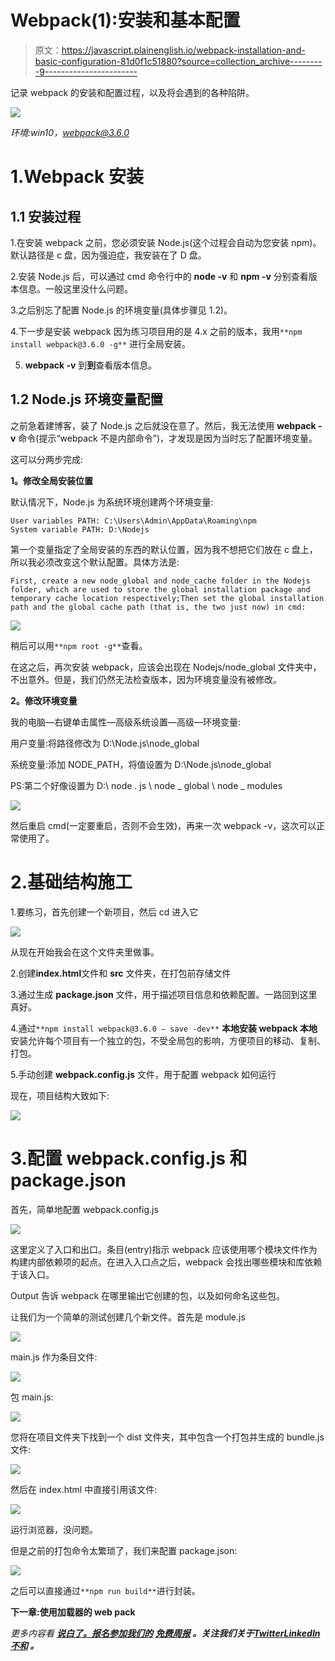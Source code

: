 # Webpack(1):安装和基本配置

> 原文：<https://javascript.plainenglish.io/webpack-installation-and-basic-configuration-81d0f1c51880?source=collection_archive---------9----------------------->

记录 webpack 的安装和配置过程，以及将会遇到的各种陷阱。

![](img/40a1f3b72aefa3da7811e333d8a7424b.png)

*环境:win10，webpack@3.6.0*

# 1.Webpack 安装

## 1.1 安装过程

1.在安装 webpack 之前，您必须安装 Node.js(这个过程会自动为您安装 npm)。默认路径是 c 盘，因为强迫症，我安装在了 D 盘。

2.安装 Node.js 后，可以通过 cmd 命令行中的 **node -v** 和 **npm -v** 分别查看版本信息。一般这里没什么问题。

3.之后别忘了配置 Node.js 的环境变量(具体步骤见 1.2)。

4.下一步是安装 webpack 因为练习项目用的是 4.x 之前的版本，我用`**npm install webpack@3.6.0 -g**` 进行全局安装。

5. **webpack -v** 到**到**查看版本信息。

## 1.2 Node.js 环境变量配置

之前急着建博客，装了 Node.js 之后就没在意了。然后，我无法使用 **webpack -v** 命令(提示“webpack 不是内部命令”)，才发现是因为当时忘了配置环境变量。

这可以分两步完成:

**1。修改全局安装位置**

默认情况下，Node.js 为系统环境创建两个环境变量:

```
User variables PATH: C:\Users\Admin\AppData\Roaming\npm
System variable PATH: D:\Nodejs
```

第一个变量指定了全局安装的东西的默认位置，因为我不想把它们放在 c 盘上，所以我必须改变这个默认配置。具体方法是:

```
First, create a new node_global and node_cache folder in the Nodejs folder, which are used to store the global installation package and temporary cache location respectively;Then set the global installation path and the global cache path (that is, the two just now) in cmd:
```

![](img/a547dfbe4cbded930ad7d12c164e2524.png)

稍后可以用`**npm root -g**`查看。

在这之后，再次安装 webpack，应该会出现在 Nodejs/node_global 文件夹中，不出意外。但是，我们仍然无法检查版本，因为环境变量没有被修改。

**2。修改环境变量**

我的电脑—右键单击属性—高级系统设置—高级—环境变量:

用户变量:将路径修改为 D:\Node.js\node_global

系统变量:添加 NODE_PATH，将值设置为 D:\Node.js\node_global

PS:第二个好像设置为 D:\ node . js \ node _ global \ node _ modules

![](img/ae50c8af11a02bdbec748aca97e3943c.png)

然后重启 cmd(一定要重启，否则不会生效)，再来一次 webpack -v，这次可以正常使用了。

# 2.基础结构施工

1.要练习，首先创建一个新项目，然后 cd 进入它

![](img/dfa7f83953b83caa7151ea568ed599c7.png)

从现在开始我会在这个文件夹里做事。

2.创建**index.html**文件和 **src** 文件夹，在打包前存储文件

3.通过生成 **package.json** 文件，用于描述项目信息和依赖配置。一路回到这里真好。

4.通过`**npm install webpack@3.6.0 — save -dev**` **本地安装 webpack 本地**安装允许每个项目有一个独立的包，不受全局包的影响，方便项目的移动、复制、打包。

5.手动创建 **webpack.config.js** 文件，用于配置 webpack 如何运行

现在，项目结构大致如下:

![](img/a90897b096ff08064bffef85386d8c0a.png)

# 3.配置 webpack.config.js 和 package.json

首先，简单地配置 webpack.config.js

![](img/99653892fa70ac4c64c315b09304ee9d.png)

这里定义了入口和出口。条目(entry)指示 webpack 应该使用哪个模块文件作为构建内部依赖项的起点。在进入入口点之后，webpack 会找出哪些模块和库依赖于该入口。

Output 告诉 webpack 在哪里输出它创建的包，以及如何命名这些包。

让我们为一个简单的测试创建几个新文件。首先是 module.js

![](img/0473c91cb6d738dcf5dcd1aabd18be1b.png)

main.js 作为条目文件:

![](img/cc3e96d8d8cedaf4073923ffaf200e40.png)

包 main.js:

![](img/94dff6a839f9aee7d3770c5dd3d4f269.png)

您将在项目文件夹下找到一个 dist 文件夹，其中包含一个打包并生成的 bundle.js 文件:

![](img/684807f7af4cdd91be5d93bee82678e5.png)

然后在 index.html 中直接引用该文件:

![](img/c62aeac910ce75d53a2b93afef3b6516.png)

运行浏览器，没问题。

但是之前的打包命令太繁琐了，我们来配置 package.json:

![](img/4d1bd46a6a86d204309541ec5257bd6a.png)

之后可以直接通过`**npm run build**`进行封装。

**下一章:使用加载器的 web pack**

*更多内容看* [***说白了。报名参加我们的***](https://plainenglish.io/) **[***免费周报***](http://newsletter.plainenglish.io/) *。关注我们关于*[***Twitter***](https://twitter.com/inPlainEngHQ)[***LinkedIn***](https://www.linkedin.com/company/inplainenglish/)*[***不和***](https://discord.gg/GtDtUAvyhW) ***。******